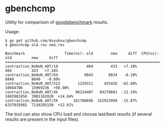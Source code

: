 # gbenchcmp

Utility for comparison of [googlebenchmark](https://github.com/google/benchmark) results.

Usage:
```
$ go get github.com/dvyukov/gbenchcmp
$ gbenchcmp old.res new.res

Benchmark                  Time(ns): old        new     diff  CPU(ns): old         new     diff
===============================================================================================
contraction_NxNxN_48T/10             404        433   +7.18%           404         433   +7.18%
contraction_NxNxN_48T/64            8843       8834   -0.10%          8848        8840   -0.09%
contraction_NxNxN_48T/512        1220311     455426  -62.68%      10044706    15969236  +58.98%
contraction_NxNxN_48T/4k        96134407   84270601  -12.34%    3402981956  3901162020  +14.64%
contraction_NxNxN_48T/5k       181780696  152923999  -15.87%    6337035902  7136203158  +12.61%
```

The tool can also show CPU load and choose last/best results (if several results are present in the input files).
